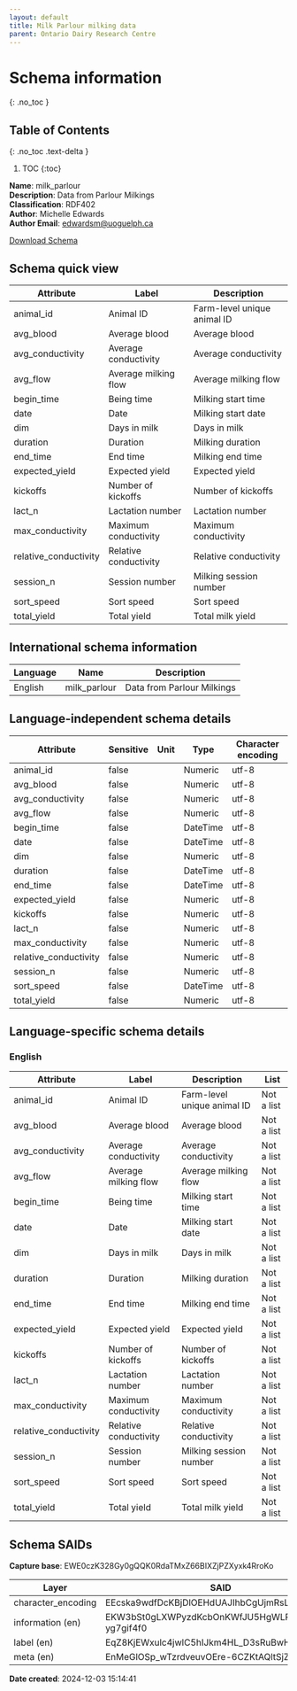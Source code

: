 ```yaml
---
layout: default  
title: Milk Parlour milking data 
parent: Ontario Dairy Research Centre 
---
```


# Schema information
{: .no_toc }

## Table of Contents
{: .no_toc .text-delta }

1. TOC
{:toc}

**Name**: milk_parlour  
**Description**: Data from Parlour Milkings  
**Classification**: RDF402  
**Author**: Michelle Edwards  
**Author Email**: edwardsm@uoguelph.ca 

[Download Schema](Schema_Milk_Parlour.zip) 

## Schema quick view

| Attribute | Label | Description |
| --- | --- | --- |
| animal_id | Animal ID | Farm-level unique animal ID |
| avg_blood | Average blood | Average blood |
| avg_conductivity | Average conductivity | Average conductivity |
| avg_flow | Average milking flow | Average milking flow |
| begin_time | Being time | Milking start time |
| date | Date | Milking start date |
| dim | Days in milk | Days in milk |
| duration | Duration | Milking duration |
| end_time | End time | Milking end time |
| expected_yield | Expected yield | Expected yield |
| kickoffs | Number of kickoffs | Number of kickoffs |
| lact_n | Lactation number | Lactation number |
| max_conductivity | Maximum conductivity | Maximum conductivity |
| relative_conductivity | Relative conductivity | Relative conductivity |
| session_n | Session number | Milking session number |
| sort_speed | Sort speed | Sort speed |
| total_yield | Total yield | Total milk yield |

## International schema information

| Language | Name | Description |
| --- | --- | --- |
| English | milk_parlour | Data from Parlour Milkings |

## Language-independent schema details

| Attribute | Sensitive | Unit | Type | Character encoding |
| --- | --- | --- | --- | --- |
| animal_id | false |  | Numeric | utf-8 |
| avg_blood | false |  | Numeric | utf-8 |
| avg_conductivity | false |  | Numeric | utf-8 |
| avg_flow | false |  | Numeric | utf-8 |
| begin_time | false |  | DateTime | utf-8 |
| date | false |  | DateTime | utf-8 |
| dim | false |  | Numeric | utf-8 |
| duration | false |  | DateTime | utf-8 |
| end_time | false |  | DateTime | utf-8 |
| expected_yield | false |  | Numeric | utf-8 |
| kickoffs | false |  | Numeric | utf-8 |
| lact_n | false |  | Numeric | utf-8 |
| max_conductivity | false |  | Numeric | utf-8 |
| relative_conductivity | false |  | Numeric | utf-8 |
| session_n | false |  | Numeric | utf-8 |
| sort_speed | false |  | DateTime | utf-8 |
| total_yield | false |  | Numeric | utf-8 |

## Language-specific schema details

### English

| Attribute | Label | Description | List |
| --- | --- | --- | --- |
| animal_id | Animal ID | Farm-level unique animal ID | Not a list |
| avg_blood | Average blood | Average blood | Not a list |
| avg_conductivity | Average conductivity | Average conductivity | Not a list |
| avg_flow | Average milking flow | Average milking flow | Not a list |
| begin_time | Being time | Milking start time | Not a list |
| date | Date | Milking start date | Not a list |
| dim | Days in milk | Days in milk | Not a list |
| duration | Duration | Milking duration | Not a list |
| end_time | End time | Milking end time | Not a list |
| expected_yield | Expected yield | Expected yield | Not a list |
| kickoffs | Number of kickoffs | Number of kickoffs | Not a list |
| lact_n | Lactation number | Lactation number | Not a list |
| max_conductivity | Maximum conductivity | Maximum conductivity | Not a list |
| relative_conductivity | Relative conductivity | Relative conductivity | Not a list |
| session_n | Session number | Milking session number | Not a list |
| sort_speed | Sort speed | Sort speed | Not a list |
| total_yield | Total yield | Total milk yield | Not a list |

## Schema SAIDs

**Capture base**: EWE0czK328Gy0gQQK0RdaTMxZ66BIXZjPZXyxk4RroKo

| Layer | SAID |
| --- | --- |
| character_encoding | EEcska9wdfDcKBjDlOEHdUAJIhbCgUjmRsL3ohjvFPLI |
| information (en) | EKW3bSt0gLXWPyzdKcbOnKWfJU5HgWLRwa-yg7gif4f0 |
| label (en) | EqZ8KjEWxulc4jwlC5hIJkm4HL_D3sRuBwHbFSAk9s8I |
| meta (en) | EnMeGlOSp_wTzrdveuvOEre-6CZKtAQltSjZlK9dVu5A |

**Date created**: 2024-12-03 15:14:41

